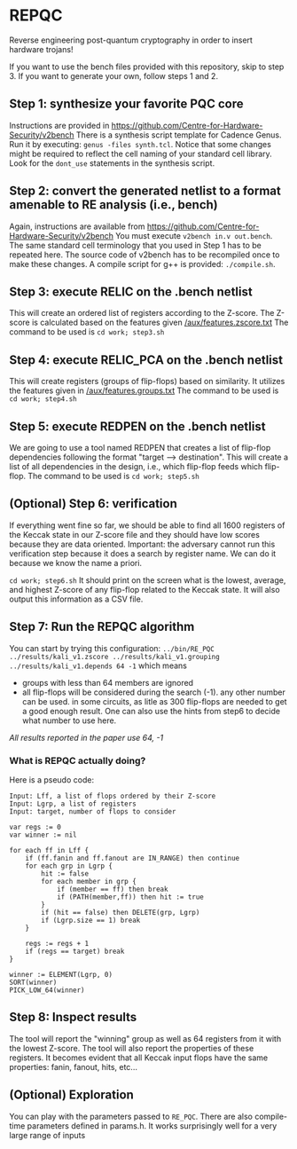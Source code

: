 # REPQC
Reverse engineering post-quantum cryptography in order to insert hardware trojans!

If you want to use the bench files provided with this repository, skip to step 3. If you want to generate your own, follow steps 1 and 2.

## Step 1: synthesize your favorite PQC core
Instructions are provided in https://github.com/Centre-for-Hardware-Security/v2bench 
There is a synthesis script template for Cadence Genus. Run it by executing: `genus -files synth.tcl`. Notice that some changes might be required to reflect the cell naming of your standard cell library. Look for the `dont_use` statements in the synthesis script.

## Step 2: convert the generated netlist to a format amenable to RE analysis (i.e., bench)
Again, instructions are available from https://github.com/Centre-for-Hardware-Security/v2bench
You must execute `v2bench in.v out.bench`. The same standard cell terminology that you used in Step 1 has to be repeated here. The source code of v2bench has to be recompiled once to make these changes. A compile script for g++ is provided: `./compile.sh`.

## Step 3: execute RELIC on the .bench netlist
This will create an ordered list of registers according to the Z-score. The Z-score is calculated based on the features given [/aux/features.zscore.txt](/aux/features.zscore.txt)
The command to be used is `cd work; step3.sh`

## Step 4: execute RELIC_PCA on the .bench netlist
This will create registers (groups of flip-flops) based on similarity. It utilizes the features given in [/aux/features.groups.txt](/aux/features.groups.txt)
The command to be used is `cd work; step4.sh`

## Step 5: execute REDPEN on the .bench netlist
We are going to use a tool named REDPEN that creates a list of flip-flop dependencies following the format "target --> destination". This will create a list of all dependencies in the design, i.e., which flip-flop feeds which flip-flop. The command to be used is `cd work; step5.sh`

## (Optional) Step 6: verification
If everything went fine so far, we should be able to find all 1600 registers of the Keccak state in our Z-score file and they should have low scores because they are data oriented. Important: the adversary cannot run this verification step because it does a search by register name. We can do it because we know the name a priori.

`cd work; step6.sh`
It should print on the screen what is the lowest, average, and highest Z-score of any flip-flop related to the Keccak state. It will also output this information as a CSV file.

## Step 7: Run the REPQC algorithm
You can start by trying this configuration:
`../bin/RE_PQC ../results/kali_v1.zscore ../results/kali_v1.grouping ../results/kali_v1.depends 64 -1`
which means 
- groups with less than 64 members are ignored
- all flip-flops will be considered during the search (-1). any other number can be used. in some circuits, as litle as 300 flip-flops are needed to get a good enough result. One can also use the hints from step6 to decide what number to use here.

*All results reported in the paper use 64, -1*

### What is REPQC actually doing? ###
Here is a pseudo code:

```
Input: Lff, a list of flops ordered by their Z-score
Input: Lgrp, a list of registers
Input: target, number of flops to consider

var regs := 0
var winner := nil

for each ff in Lff {
	if (ff.fanin and ff.fanout are IN_RANGE) then continue
	for each grp in Lgrp {
		hit := false
		for each member in grp {
			if (member == ff) then break
			if (PATH(member,ff)) then hit := true
		}
		if (hit == false) then DELETE(grp, Lgrp)
		if (Lgrp.size == 1) break
	}
	
	regs := regs + 1
	if (regs == target) break
}

winner := ELEMENT(Lgrp, 0)
SORT(winner)
PICK_LOW_64(winner)

```

## Step 8: Inspect results
The tool will report the "winning" group as well as 64 registers from it with the lowest Z-score. The tool will also report the properties of these registers. It becomes evident that all Keccak input flops have the same properties: fanin, fanout, hits, etc... 

## (Optional) Exploration
You can play with the parameters passed to `RE_PQC`. There are also compile-time parameters defined in params.h. It works surprisingly well for a very large range of inputs
